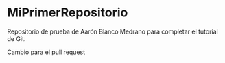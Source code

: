 # MiPrimerRepositorio
Repositorio de prueba de Aarón Blanco Medrano para completar el tutorial de Git.

Cambio para el pull request
